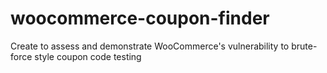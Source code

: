 # woocommerce-coupon-finder
Create to assess and demonstrate WooCommerce's vulnerability to brute-force style coupon code testing
